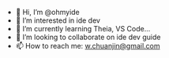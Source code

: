 - 👋 Hi, I’m @ohmyide
- 👀 I’m interested in ide dev
- 🌱 I’m currently learning Theia, VS Code...
- 💞️ I’m looking to collaborate on ide dev guide
- 📫 How to reach me: w.chuanjin@gmail.com

<!---
ohmyide/ohmyide is a ✨ special ✨ repository because its `README.md` (this file) appears on your GitHub profile.
You can click the Preview link to take a look at your changes.
--->
